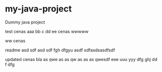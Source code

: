 # my-java-project
Dummy java project

test cenas aaa bb c dd ee cenas wwwww

ww cenas

readme asd sdf asd sdf fgh dfgyu  asdf sdfasdsasdfsdf

updated cenas bla as qwe as as qw as as as qwesdf eee uuu yyy dfg ghj dd f dfg
